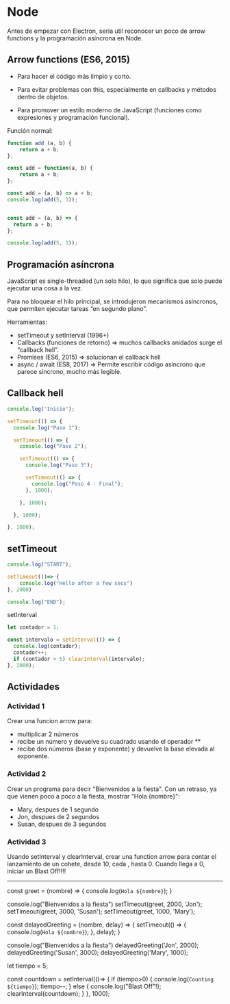 # Node
Antes de empezar con Electron, seria util reconocer un poco de  arrow functions y la programación asíncrona en Node.

## Arrow functions (ES6, 2015)

- Para hacer el código más limpio y corto.

- Para evitar problemas con this, especialmente en callbacks y métodos dentro de objetos.

- Para promover un estilo moderno de JavaScript (funciones como expresiones y programación funcional).

Función normal:

```js
function add (a, b) { 
    return a + b; 
};

const add = function(a, b) { 
    return a + b; 
};
```

```js
const add = (a, b) => a + b;
console.log(add(5, 3)); 


const add = (a, b) => {
  return a + b;
};

console.log(add(5, 3)); 


```

## Programación asíncrona

JavaScript es single-threaded (un solo hilo), lo que significa que solo puede ejecutar una cosa a la vez.

Para no bloquear el hilo principal, se introdujeron mecanismos asíncronos, que permiten ejecutar tareas “en segundo plano”.

Herramientas:
- setTimeout y setInterval (1996+)
- Callbacks (funciones de retorno) => muchos callbacks anidados surge el “callback hell”.
- Promises (ES6, 2015) => solucionan el callback hell
- async / await (ES8, 2017) => Permite escribir código asíncrono que parece síncrono, mucho más legible.

## Callback hell

```js
console.log("Inicio");

setTimeout(() => {
  console.log("Paso 1");

  setTimeout(() => {
    console.log("Paso 2");

    setTimeout(() => {
      console.log("Paso 3");

      setTimeout(() => {
        console.log("Paso 4 - Final");
      }, 1000);

    }, 1000);

  }, 1000);

}, 1000);
```

## setTimeout

```js
console.log("START");

setTimeout(()=> {
    console.log("Hello after a few secs")
}, 2000)

console.log("END");
```

setInterval
```js
let contador = 1;

const intervalo = setInterval(() => {
  console.log(contador);
  contador++;
  if (contador > 5) clearInterval(intervalo);
}, 1000);
```

## Actividades
### Actividad 1
Crear una funcion arrow para:
- multiplicar 2 números
- recibe un número y devuelve su cuadrado usando el operador **
- recibe dos números (base y exponente) y devuelve la base elevada al exponente.

### Actividad 2
Crear un programa para decir "Bienvenidos a la fiesta". 
Con un retraso, ya que vienen poco a poco a la fiesta, mostrar "Hola {nombre}":
- Mary, despues de 1 segundo
- Jon, despues de 2 segundos
- Susan, despues de 3 segundos

### Actividad 3
Usando setInterval y clearInterval, crear una function arrow para contar el lanzamiento de un cohete, desde 10, cada , hasta 0. Cuando llega a 0, iniciar un Blast Off!!!!

---

const greet = (nombre) => {
    console.log(`Hola ${nombre}`);
}

console.log("Bienvenidos a la fiesta")
setTimeout(greet, 2000, 'Jon');
setTimeout(greet, 3000, 'Susan');
setTimeout(greet, 1000, 'Mary');


const delayedGreeting = (nombre, delay) => {
    setTimeout(() => {
        console.log(`Hola ${nombre}`);
    }, delay);
} 

console.log("Bienvenidos a la fiesta")
delayedGreeting('Jon', 2000);
delayedGreeting('Susan', 3000);
delayedGreeting('Mary', 1000);


let tiempo = 5;

const countdown = setInterval(()=> {
    if (tiempo>0) {
        console.log(`Counting ${tiempo}`);
        tiempo--;
    }
    else {
        console.log("Blast Off"!);
        clearInterval(countdown);
    }
}, 1000);
